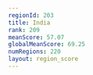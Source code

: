 ```yaml
---
regionId: 203
title: India
rank: 209
meanScore: 57.07
globalMeanScore: 69.25
numRegions: 220
layout: region_score
---
```

